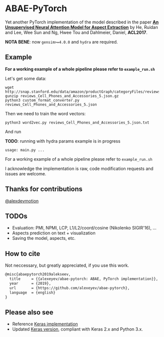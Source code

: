 # ABAE-PyTorch

Yet another PyTorch implementation of the model described in the paper [**An Unsupervised Neural Attention Model for Aspect Extraction**](https://aclweb.org/anthology/papers/P/P17/P17-1036/) by He, Ruidan and  Lee, Wee Sun  and  Ng, Hwee Tou  and  Dahlmeier, Daniel, **ACL2017**.

**NOTA BENE**: now `gensim>=4.0.0` and `hydra` are required.

## Example

**For a working example of a whole pipeline please refer to `example_run.sh`**

Let's get some data:

```
wget http://snap.stanford.edu/data/amazon/productGraph/categoryFiles/reviews_Cell_Phones_and_Accessories_5.json.gz
gunzip reviews_Cell_Phones_and_Accessories_5.json.gz    
python3 custom_format_converter.py reviews_Cell_Phones_and_Accessories_5.json
```

Then we need to train the word vectors:
    
```
python3 word2vec.py reviews_Cell_Phones_and_Accessories_5.json.txt
```
And run 

**TODO**: running with hydra params example is in progress
```
usage: main.py ...

```

For a working example of a whole pipeline please refer to `example_run.sh` 

I acknowledge the implementation is raw, code modification requests and issues are welcome.

## Thanks for contributions
[@alexdevmotion](https://github.com/alexdevmotion)

## TODOs

* Evaluation: PMI, NPMI, LCP, L1/L2/coord/cosine (Nikolenko SIGIR'16), ...
* Aspects prediction on text + visualization
* Saving the model, aspects, etc.

## How to cite

Not neccessary, but greatly appreciated, if you use this work.

```latex
@misc{abaepytorch2019alekseev,
  title     = {{alexeyev/abae-pytorch: ABAE, PyTorch implementation}},
  year      = {2019},
  url       = {https://github.com/alexeyev/abae-pytorch},
  language  = {english}
}
```

## Please also see

* Reference [Keras implementation](https://github.com/ruidan/Unsupervised-Aspect-Extraction)
* Updated [Keras version](https://github.com/madrugado/Attention-Based-Aspect-Extraction), compliant with Keras 2.x and Python 3.x.
